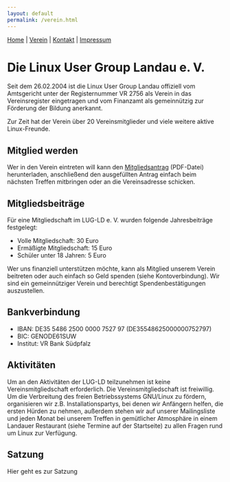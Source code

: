 ```yaml
---
layout: default
permalink: /verein.html
---
```

[Home](/) | [Verein](verein.html) | [Kontakt](kontakt.html) | [Impressum](impressum.html)

# Die Linux User Group Landau e. V.
Seit dem 26.02.2004 ist die Linux User Group Landau offiziell vom Amtsgericht unter der Registernummer VR 2756 als Verein in das Vereinsregister eingetragen und vom Finanzamt als gemeinnützig zur Förderung der Bildung anerkannt.

Zur Zeit hat der Verein über 20 Vereinsmitglieder und viele weitere aktive Linux-Freunde.

## Mitglied werden
Wer in den Verein eintreten will kann den [Mitgliedsantrag](mitgliedsantrag.pdf) (PDF-Datei) herunterladen, anschließend den ausgefüllten Antrag einfach beim nächsten Treffen mitbringen oder an die Vereinsadresse schicken.

## Mitgliedsbeiträge
Für eine Mitgliedschaft im LUG-LD e. V. wurden folgende Jahresbeiträge festgelegt:

* Volle Mitgliedschaft: 30 Euro
* Ermäßigte Mitgliedschaft: 15 Euro
* Schüler unter 18 Jahren: 5 Euro

Wer uns finanziell unterstützen möchte, kann als Mitglied unserem Verein beitreten oder auch einfach so Geld spenden (siehe Kontoverbindung). Wir sind ein gemeinnütziger Verein und berechtigt Spendenbestätigungen auszustellen.

## Bankverbindung
* IBAN: DE35 5486 2500 0000 7527 97 (DE35548625000000752797)
* BIC: GENODE61SUW
* Institut: VR Bank Südpfalz

## Aktivitäten
Um an den Aktivitäten der LUG-LD teilzunehmen ist keine Vereinsmitgliedschaft erforderlich. Die Vereinsmitgliedschaft ist freiwillig. Um die Verbreitung des freien Betriebssystems GNU/Linux zu fördern, organisieren wir z.B. Installationspartys, bei denen wir Anfängern helfen, die ersten Hürden zu nehmen, außerdem stehen wir auf unserer Mailingsliste und jeden Monat bei unserem Treffen in gemütlicher Atmosphäre in einem Landauer Restaurant (siehe Termine auf der Startseite) zu allen Fragen rund um Linux zur Verfügung.

## Satzung
Hier geht es zur Satzung
